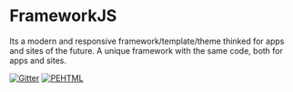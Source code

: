 # FrameworkJS

Its a modern and responsive framework/template/theme thinked for apps and sites of the future. A unique framework with the same code, both for apps and sites.

[![Gitter](https://badges.gitter.im/Join%20Chat.svg)](https://gitter.im/DaniellMesquita/Plasmmer-UI-Framework?utm_source=badge&utm_medium=badge&utm_campaign=pr-badge&utm_content=badge)
[![PEHTML](https://img.shields.io/badge/built%20with-PEHTML%20(v2)-295596.svg)](https://github.com/Plasnerd/PEHTML)
